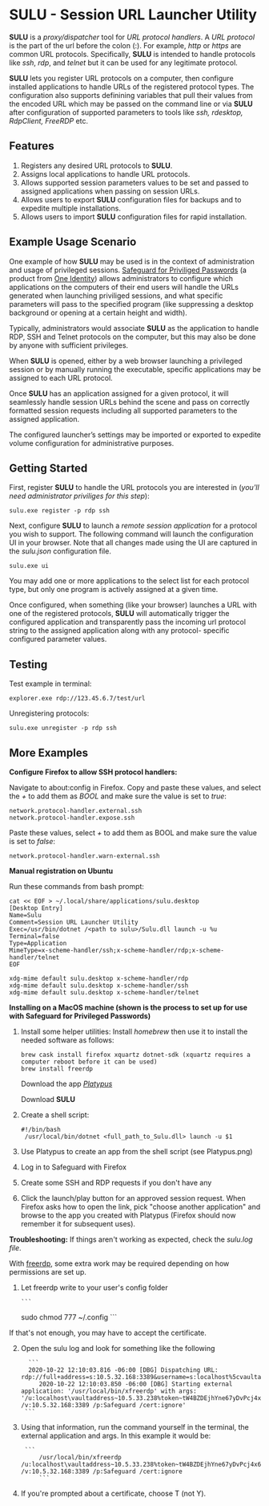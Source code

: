 SULU - Session URL Launcher Utility
===================================

**SULU** is a *proxy/dispatcher* tool for *URL protocol handlers*. A *URL protocol* is the part of the url before the colon (:). For example, *http* or *https* are common URL protocols.  Specifically, **SULU** is intended to handle protocols like *ssh*,  *rdp*, and *telnet* but it can be used for any legitimate protocol. 

**SULU** lets you register URL protocols on a computer, then configure installed applications to handle URLs of the registered protocol types. The configuration also supports definining variables that pull their values from the encoded URL which may be passed on the command line or via **SULU** after configuration of supported parameters to tools like *ssh, rdesktop, RdpClient, FreeRDP* etc.

Features
--------
1. Registers any desired URL protocols to **SULU**.
2. Assigns local applications to handle URL protocols. 
3. Allows supported session parameters values to be set and passed to assigned applications when passing on session URLs. 
4. Allows users to export **SULU** configuration files for backups and to expedite multiple installations. 
5. Allows users to import **SULU** configuration files for rapid installation. 

Example Usage Scenario
----------------------

One example of how **SULU** may be used is in the context of administration and usage of privileged sessions. [Safeguard for Priviliged Passwords](https://www.oneidentity.com/products/one-identity-safeguard-for-privileged-passwords/) (a product from  [One Identity](https://www.oneidentity.com/)) allows administrators to configure which applications on the computers of their end users will handle the URLs generated when launching priviliged sessions, and what specific parameters will pass to the specified program (like suppressing a desktop background or opening at a certain height and width).

Typically, administrators would associate **SULU** as the application to handle RDP, SSH and Telnet protocols on the computer, but this may also be done by anyone with sufficient privileges.

When **SULU** is opened, either by a web browser launching a privileged session or by manually running the executable, specific applications may be assigned to each URL protocol. 

Once **SULU**  has an application assigned for a given protocol, it will seamlessly handle session URLs behind the scene and pass on correctly formatted session requests including all supported parameters to the assigned application. 

The configured launcher’s settings may be imported or exported to expedite volume configuration for administrative purposes. 


## Getting Started

First, register **SULU** to handle the URL protocols you are interested in (*you'll need administrator priviliges for this step*):

```
sulu.exe register -p rdp ssh
```

Next, configure **SULU** to launch a *remote session application* for a protocol you wish to support.  The following command will launch the configuration UI in your browser. Note that all changes made using the UI are captured in the *sulu.json* configuration file.

```
sulu.exe ui
```
You may add one or more applications to the select list for each protocol type, but only one program is actively assigned at a given time. 

Once configured, when something (like your browser) launches a URL with one of the registered protocols, **SULU** will automatically trigger the configured application and transparently pass the incoming url protocol string to the assigned application along with any protocol- specific configured parameter values. 

## Testing
Test example in terminal:

```
explorer.exe rdp://123.45.6.7/test/url
```

Unregistering protocols:
```
sulu.exe unregister -p rdp ssh
```
## More Examples
__Configure Firefox to allow SSH protocol handlers:__

Navigate to about:config in Firefox. Copy and paste these values, and select the  *+* to add them as *BOOL* and make sure the value is set to *true*:
```
network.protocol-handler.external.ssh
network.protocol-handler.expose.ssh
```
Paste these values, select *+* to add them as BOOL and make sure the value is set to *false*:
```
network.protocol-handler.warn-external.ssh
```

__Manual registration on Ubuntu__

Run these commands from bash prompt:
```
cat << EOF > ~/.local/share/applications/sulu.desktop
[Desktop Entry]
Name=Sulu
Comment=Session URL Launcher Utility
Exec=/usr/bin/dotnet /<path to sulu>/Sulu.dll launch -u %u
Terminal=false
Type=Application
MimeType=x-scheme-handler/ssh;x-scheme-handler/rdp;x-scheme-handler/telnet
EOF

xdg-mime default sulu.desktop x-scheme-handler/rdp
xdg-mime default sulu.desktop x-scheme-handler/ssh
xdg-mime default sulu.desktop x-scheme-handler/telnet
```
__Installing on a MacOS machine (shown is the process to set up for use with Safeguard for Privileged Passwords)__
1. Install some helper utilities:
    Install *homebrew* then use it to install the needed software as follows:
    
    ```
    brew cask install firefox xquartz dotnet-sdk (xquartz requires a computer reboot before it can be used)
    brew install freerdp
    ```
        
    Download the app [*Platypus*](https://sveinbjorn.org/platypus)
    
    Download **SULU** 

2. Create a shell script:

   ```
   #!/bin/bash
    /usr/local/bin/dotnet <full_path_to_Sulu.dll> launch -u $1
    ```
    
3. Use Platypus to create an app from the shell script (see Platypus.png)

4. Log in to Safeguard with Firefox

5. Create some SSH and RDP requests if you don't have any

6. Click the launch/play button for an approved session request.
When Firefox asks how to open the link, pick "choose another application" and browse to the app you created with Platypus (Firefox should now remember it for subsequent uses).

__Troubleshooting:__
If things aren't working as expected, check the *sulu.log file*.

With [freerdp](http://www.freerdp.com/), some extra work may be required depending on how permissions are set up.

1. Let freerdp write to your user's config folder
        
       ```
      sudo chmod 777 ~/.config
       ```
       
If that's not enough, you may have to accept the certificate.
    
2. Open the sulu log and look for something like the following
        
         ```
         2020-10-22 12:10:03.816 -06:00 [DBG] Dispatching URL: rdp://full+address=s:10.5.32.168:3389&username=s:localhost%5cvaultaddress%7e10.5.33.238%25token%7etW4BZDEjhYne67yDvPcj4x6kvjYR2MDqE1cxKrMz8Mj8hrheCHRjs2jr8%25Account04%2510.5.52.79:3389
            2020-10-22 12:10:03.850 -06:00 [DBG] Starting external application: '/usr/local/bin/xfreerdp' with args: '/u:localhost\vaultaddress~10.5.33.238%token~tW4BZDEjhYne67yDvPcj4x6kvjYR2MDqE1cxKrMz8Mj8hrheCHRjs2jr8%Account04%10.5.52.79:3389 /v:10.5.32.168:3389 /p:Safeguard /cert:ignore'
        ```
            
3. Using that information, run the command yourself in the terminal, the external application and args. In this example it would be:
        
        ```
            /usr/local/bin/xfreerdp /u:localhost\vaultaddress~10.5.33.238%token~tW4BZDEjhYne67yDvPcj4x6kvjYR2MDqE1cxKrMz8Mj8hrheCHRjs2jr8%Account04%10.5.52.79:3389 /v:10.5.32.168:3389 /p:Safeguard /cert:ignore
            ```
            
4. If you're prompted about a certificate, choose T (not Y).
    

